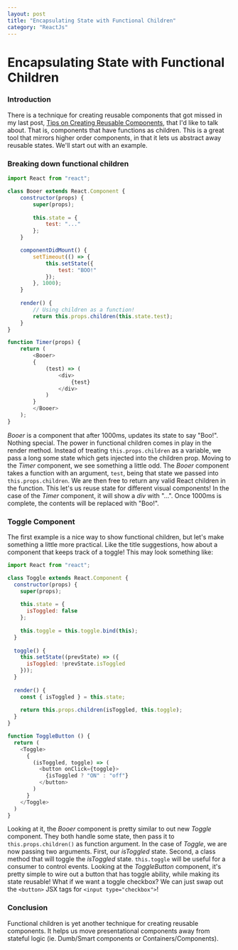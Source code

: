```yaml
---
layout: post
title: "Encapsulating State with Functional Children"
category: "ReactJs"
---
```


# Encapsulating State with Functional Children

### Introduction

There is a technique for creating reusable components that got missed in my last post, [Tips on Creating Reusable Components](/reactjs/2017/09/08/tips-on-creating-reusable-components.1/), that I'd like to talk about. That is, components that have functions as children. This is a great tool that mirrors higher order components, in that it lets us abstract away reusable states. We'll start out with an example.

### Breaking down functional children


```javascript
import React from "react";

class Booer extends React.Component {
    constructor(props) {
        super(props);
    
        this.state = {
            test: "..."
        };
    }

    componentDidMount() {
        setTimeout(() => {
            this.setState({
                test: "BOO!"
            });
        }, 1000);
    }
  
    render() {
    	// Using children as a function!
        return this.props.children(this.state.test);
    }
}

function Timer(props) {
    return (
        <Booer>
        {
            (test) => (
            	<div>
                    {test}
                </div>
            )
        }
        </Booer>
    );
}

```

*Booer* is a component that after 1000ms, updates its state to say "Boo!". Nothing special. The power in functional children comes in play in the render method. Instead of treating `this.props.children` as a variable, we pass a long some state which gets injected into the children prop. Moving to the *Timer* component, we see something a little odd. The *Booer* component takes a function with an argument, `test`, being that state we passed into `this.props.children`. We are then free to return any valid React children in the function. This let's us reuse state for different visual components! In the case of the *Timer* component, it will show a *div* with "...". Once 1000ms is complete, the contents will be replaced with "Boo!".

### Toggle Component

The first example is a nice way to show functional children, but let's make something a little more practical. Like the title suggestions, how about a component that keeps track of a toggle! This may look something like:

```javascript
import React from "react";

class Toggle extends React.Component {
  constructor(props) {
    super(props);
    
    this.state = {
      isToggled: false
    };
  
    this.toggle = this.toggle.bind(this);
  }
  
  toggle() {
    this.setState((prevState) => ({
      isToggled: !prevState.isToggled
    }));
  }
  
  render() {
    const { isToggled } = this.state;
    
    return this.props.children(isToggled, this.toggle);
  }
}

function ToggleButton () {
  return (
    <Toggle>
      {
        (isToggled, toggle) => (
          <button onClick={toggle}>
            {isToggled ? "ON" : "off"}
          </button>
        )
      }
    </Toggle>
  )
}
``` 

Looking at it, the *Booer* component is pretty similar to out new *Toggle* component. They both handle some state, then pass it to `this.props.children()` as function argument. In the case of *Toggle*, we are now passing two arguments. First, our *isToggled* state. Second, a class method that will toggle the *isToggled* state. `this.toggle` will be useful for a consumer to control events.
Looking at the *ToggleButton* component, it's pretty simple to wire out a button that has toggle ability, while making its state reusable! What if we want a toggle checkbox? We can just swap out the `<button>` JSX tags for `<input type="checkbox">`!

### Conclusion

Functional children is yet another technique for creating reusable components. It helps us move presentational components away from stateful logic (ie. Dumb/Smart components or Containers/Components).
